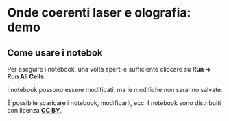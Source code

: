 # Onde coerenti laser e olografia: demo

## Come usare i notebok
Per eseguire i notebook, una volta aperti è sufficiente cliccare su **Run -> Run All Cells**.

I notebook possono essere modificati, ma le modifiche non saranno salvate. 

È possibile scaricare i notebook, modificarli, ecc. I notebook sono distribuiti con licenza [**CC BY**](https://creativecommons.it/chapterIT/index.php/license-your-work/).
